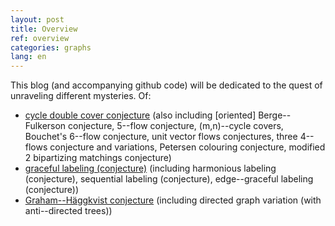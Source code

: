 ```yaml
---
layout: post
title: Overview
ref: overview
categories: graphs
lang: en
---
```


This blog (and accompanying github code) will be dedicated to the&nbsp;quest of unraveling different mysteries.<!--more--> Of:

* [cycle double cover conjecture](https://github.com/gexahedron/cycle-double-covers) (also including [oriented] Berge--Fulkerson conjecture, 5--flow conjecture, (m,n)--cycle covers, Bouchet's 6--flow conjecture, unit vector flows conjectures, three 4--flows conjecture and variations, Petersen colouring conjecture, modified 2 bipartizing matchings conjecture)
* [graceful labeling (conjecture)](https://github.com/gexahedron/graceful-labeling) (including harmonious labeling (conjecture), sequential labeling (conjecture), edge--graceful labeling (conjecture))
* [Graham--Häggkvist conjecture](https://github.com/gexahedron/graham-haggkvist-conjecture) (including directed graph variation (with anti--directed trees))
